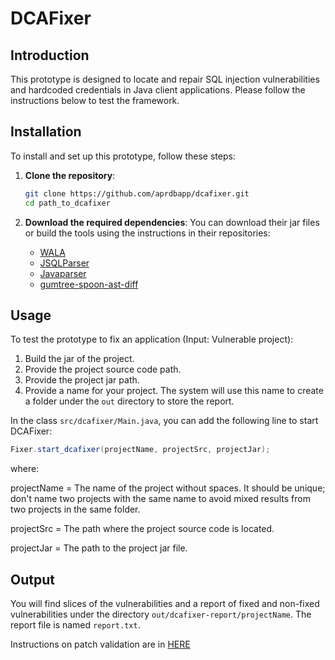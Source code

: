 # DCAFixer

## Introduction
This prototype is designed to locate and repair SQL injection vulnerabilities and hardcoded credentials in Java client applications. Please follow the instructions below to test the framework.

## Installation
To install and set up this prototype, follow these steps:

1. **Clone the repository**:
    ```bash
    git clone https://github.com/aprdbapp/dcafixer.git
    cd path_to_dcafixer
    ```

2. **Download the required dependencies**:
    You can download their jar files or build the tools using the instructions in their repositories:
    - [WALA](https://github.com/wala/WALA/blob/master/README.md)
    - [JSQLParser](https://github.com/JSQLParser/JSqlParser)
    - [Javaparser](https://github.com/javaparser/javaparser)
    - [gumtree-spoon-ast-diff](https://github.com/SpoonLabs/gumtree-spoon-ast-diff)

## Usage
To test the prototype to fix an application (Input: Vulnerable project):

1. Build the jar of the project.
2. Provide the project source code path.
3. Provide the project jar path.
4. Provide a name for your project. The system will use this name to create a folder under the `out` directory to store the report.

In the class `src/dcafixer/Main.java`, you can add the following line to start DCAFixer:

```java
Fixer.start_dcafixer(projectName, projectSrc, projectJar);
```
where:

projectName = The name of the project without spaces. It should be unique; don't name two projects with the same name to avoid mixed results from two projects in the same folder.

projectSrc = The path where the project source code is located.

projectJar = The path to the project jar file.


## Output 
You will find slices of the vulnerabilities and a report of fixed and non-fixed vulnerabilities under the directory `out/dcafixer-report/projectName`. The report file is named `report.txt`.

Instructions on patch validation are in [HERE](https://github.com/aprdbapp/dcafixer/blob/main/patch-validation.md)
